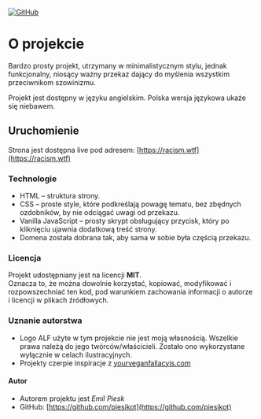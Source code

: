 [![GitHub](https://img.shields.io/badge/GitHub-piesikot-black?logo=github)](https://github.com/piesikot)

# O projekcie

Bardzo prosty projekt, utrzymany w minimalistycznym stylu, jednak funkcjonalny, niosący ważny przekaz dający do myślenia wszystkim przeciwnikom szowinizmu.

Projekt jest dostępny w języku angielskim. Polska wersja językowa ukaże się niebawem.

## Uruchomienie

Strona jest dostępna live pod adresem: [https://racism.wtf](https://racism.wtf)

### Technologie

- HTML – struktura strony.
- CSS – proste style, które podkreślają powagę tematu, bez zbędnych ozdobników, by nie odciągać uwagi od przekazu.
- Vanilla JavaScript – prosty skrypt obsługujący przycisk, który po kliknięciu ujawnia dodatkową treść strony.
- Domena została dobrana tak, aby sama w sobie była częścią przekazu.

### Licencja

Projekt udostępniany jest na licencji **MIT**.  
Oznacza to, że można dowolnie korzystać, kopiować, modyfikować i rozpowszechniać ten kod, pod warunkiem zachowania informacji o autorze i licencji w plikach źródłowych.

### Uznanie autorstwa

- Logo ALF użyte w tym projekcie nie jest moją własnością. Wszelkie prawa należą do jego twórców/właścicieli. Zostało ono wykorzystane wyłącznie w celach ilustracyjnych.
- Projekty czerpie inspiracje z [yourveganfallacyis.com](https://yourveganfallacyis.com/)

#### Autor

- Autorem projektu jest _Emil Piesk_
- GitHub: [https://github.com/piesikot](https://github.com/piesikot)
